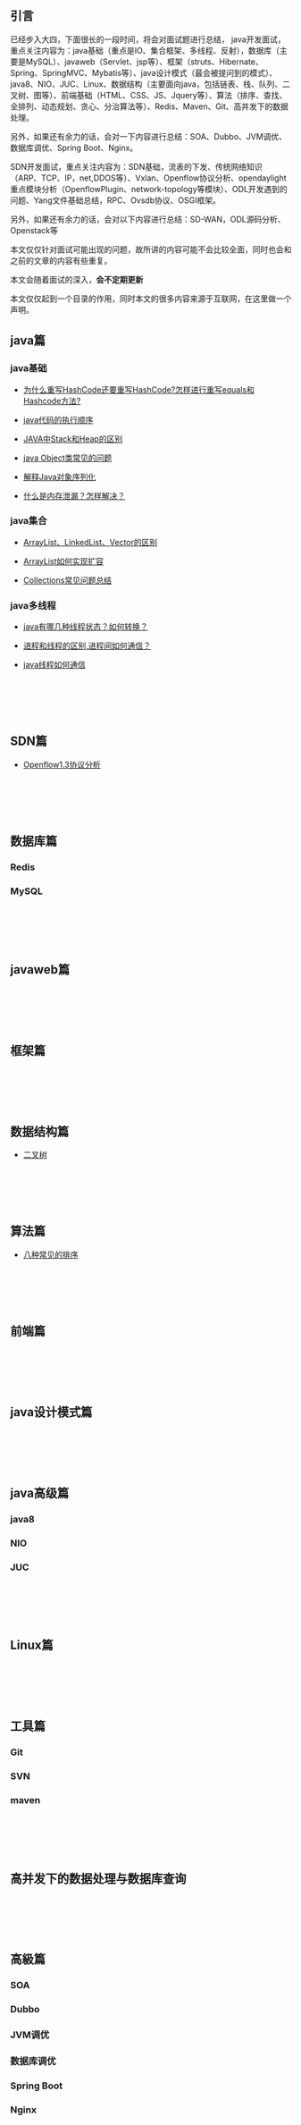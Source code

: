 
## 引言

已经步入大四，下面很长的一段时间，将会对面试题进行总结，
java开发面试，重点关注内容为：java基础（重点是IO、集合框架、多线程、反射），数据库（主要是MySQL）、javaweb（Servlet、jsp等）、框架（struts、Hibernate、Spring、SpringMVC、Mybatis等）、java设计模式（最会被提问到的模式）、java8、NIO、JUC、Linux、数据结构（主要面向java，包括链表、栈、队列、二叉树、图等）、前端基础（HTML、CSS、JS、Jquery等）、算法（排序、查找、全排列、动态规划、贪心、分治算法等）、Redis、Maven、Git、高并发下的数据处理。

另外，如果还有余力的话，会对一下内容进行总结：SOA、Dubbo、JVM调优、数据库调优、Spring Boot、Nginx。

SDN开发面试，重点关注内容为：SDN基础，流表的下发、传统网络知识（ARP、TCP、IP，net,DDOS等）、Vxlan、Openflow协议分析、opendaylight重点模块分析（OpenflowPlugin、network-topology等模块）、ODL开发遇到的问题、Yang文件基础总结，RPC、Ovsdb协议、OSGI框架。

另外，如果还有余力的话，会对以下内容进行总结：SD-WAN，ODL源码分析、Openstack等


本文仅仅针对面试可能出现的问题，故所讲的内容可能不会比较全面，同时也会和之前的文章的内容有些重复。

本文会随着面试的深入，**会不定期更新** 

本文仅仅起到一个目录的作用，同时本文的很多内容来源于互联网，在这里做一个声明。



## java篇

### java基础


+ [为什么重写HashCode还要重写HashCode?怎样进行重写equals和Hashcode方法?](http://www.bcoder.top/2017/02/19/%E6%80%8E%E6%A0%B7%E8%BF%9B%E8%A1%8C%E9%87%8D%E5%86%99equals%E5%92%8CHashcode%E6%96%B9%E6%B3%95/)



+ [java代码的执行顺序](http://www.bcoder.top/2017/05/25/java%E4%BB%A3%E7%A0%81%E7%9A%84%E6%89%A7%E8%A1%8C%E9%A1%BA%E5%BA%8F/)



+ [JAVA中Stack和Heap的区别](http://www.bcoder.top/2017/05/25/JAVA%E4%B8%ADStack%E5%92%8CHeap%E7%9A%84%E5%8C%BA%E5%88%AB/)



+ [java Object类常见的问题](http://www.bcoder.top/2017/05/22/java-Object%E7%B1%BB/)



+ [解释Java对象序列化](http://www.bcoder.top/2017/05/13/%E7%90%86%E8%A7%A3Java%E5%AF%B9%E8%B1%A1%E5%BA%8F%E5%88%97%E5%8C%96/)



+ [什么是内存泄漏？怎样解决？](http://www.bcoder.top/2017/03/22/JAVA%E5%86%85%E5%AD%98%E6%B3%84%E9%9C%B2%E5%88%86%E6%9E%90/)


### java集合



+ [ArrayList、LinkedList、Vector的区别](https://github.com/zlnnjit/interview/blob/master/java/%C2%96ArrayList%E3%80%81LinkedList%E3%80%81Vector%E7%9A%84%E5%8C%BA%E5%88%AB.md)




+ [ArrayList如何实现扩容](https://github.com/zlnnjit/interview/blob/master/java/ArrayList%E5%A6%82%E4%BD%95%E5%AE%9E%E7%8E%B0%E6%89%A9%E5%AE%B9.md)


+ [Collections常见问题总结](http://www.bcoder.top/2017/03/15/Collections%E5%B8%B8%E8%A7%81%E9%97%AE%E9%A2%98%E6%80%BB%E7%BB%93/)



### java多线程

+ [java有哪几种线程状态？如何转换？](https://github.com/zlnnjit/interview/blob/master/java/java%E6%9C%89%E5%93%AA%E5%87%A0%E7%A7%8D%E7%BA%BF%E7%A8%8B%E7%8A%B6%E6%80%81%EF%BC%9F%E5%A6%82%E4%BD%95%E8%BD%AC%E6%8D%A2%EF%BC%9F.md)


+ [进程和线程的区别,进程间如何通信？](https://github.com/zlnnjit/interview/blob/master/java/%E8%BF%9B%E7%A8%8B%E5%92%8C%E7%BA%BF%E7%A8%8B%E7%9A%84%E5%8C%BA%E5%88%AB%2C%E8%BF%9B%E7%A8%8B%E9%97%B4%E5%A6%82%E4%BD%95%E9%80%9A%E4%BF%A1%EF%BC%9F.md)



+ [java线程如何通信](https://github.com/zlnnjit/interview/blob/master/java/java%E7%BA%BF%E7%A8%8B%E5%A6%82%E4%BD%95%E9%80%9A%E4%BF%A1.md)



<br><br><br><br>
## SDN篇
+ [Openflow1.3协议分析](http://www.bcoder.top/2017/09/01/OpenFlow1-3%E6%80%BB%E7%BB%93/)


<br><br><br><br>
## 数据库篇
### Redis
### MySQL



<br><br><br><br>
## javaweb篇



<br><br><br><br>
## 框架篇


<br><br><br><br>
## 数据结构篇



+ [二叉树](http://www.bcoder.top/2017/08/12/%C2%96%E6%95%B0%E6%8D%AE%E7%BB%93%E6%9E%84%E4%B8%8E%E7%AE%97%E6%B3%95%E4%B9%8B%E4%BA%8C%E5%8F%89%E6%A0%91/)





<br><br><br><br>
## 算法篇



+ [八种常见的排序](http://www.bcoder.top/2017/08/06/%E6%95%B0%E6%8D%AE%E7%BB%93%E6%9E%84%E4%B8%8E%E7%AE%97%E6%B3%95%E4%B9%8B%E6%8E%92%E5%BA%8F/)

<br><br><br><br>
## 前端篇


<br><br><br><br>
## java设计模式篇




<br><br><br><br>
## java高级篇 

### java8

### NIO

### JUC

<br><br><br><br>
## Linux篇





<br><br><br><br>
## 工具篇

### Git

### SVN

### maven
<br><br><br><br>
## 高并发下的数据处理与数据库查询
<br><br><br><br>
## 高級篇

### SOA

### Dubbo

### JVM调优

### 数据库调优


### Spring Boot


### Nginx

